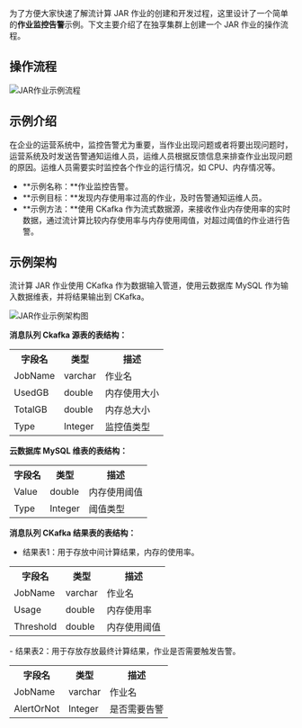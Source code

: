为了方便大家快速了解流计算 JAR 作业的创建和开发过程，这里设计了一个简单的**作业监控告警**示例。下文主要介绍了在独享集群上创建一个 JAR 作业的操作流程。

## 操作流程

![JAR作业示例流程](https://main.qcloudimg.com/raw/eeef5243f71a1f09ec5c361569237bc3.png)

## 示例介绍

在企业的运营系统中，监控告警尤为重要，当作业出现问题或者将要出现问题时，运营系统及时发送告警通知运维人员，运维人员根据反馈信息来排查作业出现问题的原因。运维人员需要实时监控各个作业的运行情况，如 CPU、内存情况等。
- **示例名称：**作业监控告警。
- **示例目标：**发现内存使用率过高的作业，及时告警通知运维人员。
- **示例方法：**使用 CKafka 作为流式数据源，来接收作业内存使用率的实时数据，通过流计算比较内存使用率与内存使用阈值，对超过阈值的作业进行告警。

## 示例架构

流计算 JAR 作业使用 CKafka 作为数据输入管道，使用云数据库 MySQL 作为输入数据维表，并将结果输出到 CKafka。

![JAR作业示例架构图](https://main.qcloudimg.com/raw/1ddb2c2d8a2efe7aa2d35c40c1ec2716.png)

**消息队列 Ckafka 源表的表结构：**
<table style="width:350px !important">
 <tr>
  <th>字段名</th>
	<th>类型</th>
	<th>描述</th>
 </tr>
<tr>
  <td>JobName</td>
<td> varchar</td>
<td> 作业名</td>
</tr>
<tr>
  <td>UsedGB</td>
<td> double</td>
<td> 内存使用大小</td>
</tr>
<tr>
  <td>TotalGB</td>
<td> double</td>
<td> 内存总大小</td>
</tr>
<tr>
  <td>Type</td>
<td> Integer</td>
<td> 监控值类型</td>
</tr>
</table>

**云数据库 MySQL 维表的表结构：**
<table style="width:350px !important">
 <tr>
  <th>字段名</th>
	<th>类型</th>
	<th>描述</th>
 </tr>
<tr>
  <td>Value</td>
<td> double</td>
<td> 内存使用阈值</td>
</tr>
<tr>
  <td>Type</td>
<td> Integer</td>
<td> 阈值类型</td>
</tr>
</table>

**消息队列 CKafka 结果表的表结构：**
- 结果表1：用于存放中间计算结果，内存的使用率。
<table style="width:350px !important">
 <tr>
  <th>字段名</th>
	<th>类型</th>
	<th>描述</th>
 </tr>
<tr>
  <td>JobName</td>
<td> varchar</td>
<td> 作业名</td>
</tr>
<tr>
  <td>Usage</td>
<td> double</td>
<td> 内存使用率</td>
</tr>
<tr>
  <td>Threshold</td>
<td> double</td>
<td> 内存使用阈值</td>
</tr>
</table>
- 结果表2：用于存放存放最终计算结果，作业是否需要触发告警。
<table style="width:350px !important">
 <tr>
  <th>字段名</th>
	<th>类型</th>
	<th>描述</th>
 </tr>
<tr>
  <td>JobName</td>
<td> varchar</td>
<td> 作业名</td>
</tr>
<tr>
  <td>AlertOrNot</td>
<td> Integer</td>
<td> 是否需要告警</td>
</tr>
</table>

